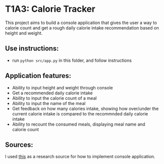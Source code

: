 # T1A3: Calorie Tracker
This project aims to build a console application that gives the user a way to calorie count and get a rough daily calorie intake recommendation based on height and weight. 

## Use instructions:
* run `python src/app.py` in this folder, and follow instructions

## Application features:
* Ability to input height and weight through console
* Get a recommended daily calorie intake
* Ability to input the calorie count of a meal
* Ability to input the name of the meal
* Get feedback on how many calories intake, showing how over/under the current calorie intake is compared to the recommnded daily calorie intake
* Ability to recount the consumed meals, displaying meal name and calorie count

## Sources: 
I used [this](https://youtu.be/nqx2kMgKRVo) as a research source for how to implement console application.